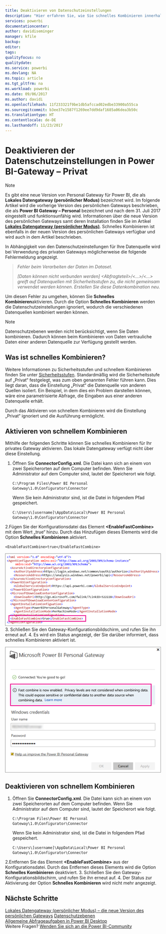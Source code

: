 ```yaml
---
title: Deaktivieren von Datenschutzeinstellungen
description: "Hier erfahren Sie, wie Sie schnelles Kombinieren innerhalb des persönlichen Gateways aktivieren, um die Datenschutzeinstellungen für die Aktualisierung zu deaktivieren."
services: powerbi
documentationcenter: 
author: davidiseminger
manager: kfile
backup: 
editor: 
tags: 
qualityfocus: no
qualitydate: 
ms.service: powerbi
ms.devlang: NA
ms.topic: article
ms.tgt_pltfrm: na
ms.workload: powerbi
ms.date: 09/06/2017
ms.author: davidi
ms.openlocfilehash: 11f233321f9be1db5afccad02edbe33900a555ca
ms.sourcegitcommit: b3ee37e1587f1269ee7dd9daf1685a06dea3b50c
ms.translationtype: HT
ms.contentlocale: de-DE
ms.lasthandoff: 11/23/2017
---
```

# <a name="disable-privacy-setting-in-power-bi-gateway---personal"></a>Deaktivieren der Datenschutzeinstellungen in Power BI-Gateway – Privat
> [!NOTE]
> Es gibt eine neue Version von Personal Gateway für Power BI, die als **Lokales Datengateway (persönlicher Modus)** bezeichnet wird. Im folgende Artikel wird die vorherige Version des persönlichen Gateways beschrieben, die als **Power BI Gateway – Personal** bezeichnet und nach dem 31. Juli 2017 eingestellt und funktionsunfähig wird. Informationen über die neue Version des persönlichen Gateways samt deren Installation finden Sie im Artikel [**Lokales Datengateway (persönlicher Modus)**](service-gateway-personal-mode.md). Schnelles Kombinieren ist ebenfalls in der neuen Version des persönlichen Gateways verfügbar und wird auch in dem Artikel beschrieben.
> 
> 

In Abhängigkeit von den Datenschutzeinstellungen für Ihre Datenquelle wird bei Verwendung des privaten Gateways möglicherweise die folgende Fehlermeldung angezeigt.

> *Fehler beim Verarbeiten der Daten im Dataset.*
> 
> *[Daten können nicht verbunden werden] &lt;Abfragteteil&gt;/&lt;…&gt;/&lt;…&gt; greift auf Datenquellen mit Sicherheitsstufen zu, die nicht gemeinsam verwendet werden können. Erstellen Sie diese Datenkombination neu.*
> 
> 

Um diesen Fehler zu umgehen, können Sie **Schnelles Kombinieren**aktivieren. Durch die Option **Schnelles Kombinieren** werden die Datenschutzeinstellungen ignoriert, wodurch die verschiedenen Datenquellen kombiniert werden können.

> [!NOTE]
> Datenschutzebenen werden nicht berücksichtigt, wenn Sie Daten kombinieren. Dadurch können beim Kombinieren von Daten vertrauliche Daten einer anderen Datenquelle zur Verfügung gestellt werden.
> 
> 

## <a name="what-is-fast-combine"></a>Was ist schnelles Kombinieren?
Weitere Informationen zu Sicherheitsstufen und schnellem Kombinieren finden Sie unter [Sicherheitsstufen](https://support.office.com/en-us/article/Privacy-levels-Power-Query-CC3EDE4D-359E-4B28-BC72-9BEE7900B540). Standardmäßig wird die Sicherheitsstufe auf „Privat“ festgelegt, was zum oben genannten Fehler führen kann. Dies liegt daran, dass die Einstellung „Privat“ die Datenquelle von anderen Quellen isoliert. Ein Beispiel, in dem dies ein Problem darstellen können, wäre eine parametrisierte Abfrage, die Eingaben aus einer anderen Datenquelle erhält.

Durch das Aktivieren von schnellem Kombinieren wird die Einstellung „Privat“ ignoriert und die Ausführung ermöglicht.

## <a name="turn-on-fast-combine"></a>Aktivieren von schnellem Kombinieren
Mithilfe der folgenden Schritte können Sie schnelles Kombinieren für Ihr privates Gateway aktivieren. Das lokale Datengateway verfügt nicht über diese Einstellung.

1. Öffnen Sie **ConnectorConfig.xml**.  Die Datei kann sich an einem von zwei Speicherorten auf dem Computer befinden.  Wenn Sie Administrator auf dem Computer sind, lautet der Speicherort wie folgt.
   
    <pre><code>C:\Program Files\Power BI Personal Gateway\1.0\Configurator\Connector</code></pre>
   
    Wenn Sie kein Administrator sind, ist die Datei in folgendem Pfad gespeichert.
   
    <pre><code>C:\Users\[username]\AppData\Local\Power BI Personal Gateway\1.0\Configurator\Connector</code></pre>
2.Fügen Sie der Konfigurationsdatei das Element **&lt;EnableFastCombine&gt;** mit dem Wert „true“ hinzu. Durch das Hinzufügen dieses Elements wird die Option **Schnelles Kombinieren** aktiviert.
   
   <pre><code>&lt;EnableFastCombine&gt;true&lt;/EnableFastCombine&gt;</code></pre>
   
   ![](media/refresh-enable-fast-combine/configfile.png)
3. Schließen Sie den Gateway-Konfigurationsbildschirm, und rufen Sie ihn erneut auf.
4. Es wird ein Status angezeigt, der Sie darüber informiert, dass schnelles Kombinieren aktiviert ist.
   
   ![](media/refresh-enable-fast-combine/fastcombineenabled.png)

## <a name="turn-off-fast-combine"></a>Deaktivieren von schnellem Kombinieren
1. Öffnen Sie **ConnectorConfig.xml**.  Die Datei kann sich an einem von zwei Speicherorten auf dem Computer befinden.  Wenn Sie Administrator auf dem Computer sind, lautet der Speicherort wie folgt.
   
    <pre><code>C:\Program Files\Power BI Personal Gateway\1.0\Configurator\Connector</code></pre>
   
    Wenn Sie kein Administrator sind, ist die Datei in folgendem Pfad gespeichert.
   
    <pre><code>C:\Users\[username]\AppData\Local\Power BI Personal Gateway\1.0\Configurator\Connector</code></pre>
2.Entfernen Sie das Element **&lt;EnableFastCombine&gt;** aus der Konfigurationsdatei. Durch das Entfernen dieses Elements wird die Option **Schnelles Kombinieren** deaktiviert.
3. Schließen Sie den Gateway-Konfigurationsbildschirm, und rufen Sie ihn erneut auf.
4. Der Status zur Aktivierung der Option **Schnelles Kombinieren** wird nicht mehr angezeigt.

## <a name="next-steps"></a>Nächste Schritte
[Lokales Datengateway (persönlicher Modus) – die neue Version des persönlichen Gateways](service-gateway-personal-mode.md)
[Datenschutzebenen](https://support.office.com/en-us/article/Privacy-levels-Power-Query-CC3EDE4D-359E-4B28-BC72-9BEE7900B540)  
[Allgemeine Abfrageaufgaben in Power BI Desktop](desktop-common-query-tasks.md)  
Weitere Fragen? [Wenden Sie sich an die Power BI-Community](http://community.powerbi.com/)

